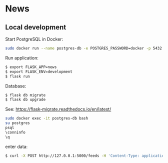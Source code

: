 # News

## Local development

Start PostgreSQL in Docker:

```bash
sudo docker run --name postgres-db -e POSTGRES_PASSWORD=docker -p 5432:5432 -d postgres
```

Run application:

```bash
$ export FLASK_APP=news
$ export FLASK_ENV=development
$ flask run
```

Database:
```bash
$ flask db migrate
$ flask db upgrade
```
See: https://flask-migrate.readthedocs.io/en/latest/

```bash
sudo docker exec -it postgres-db bash
su postgres
psql
\conninfo
\q
``` 

enter data:
```bash
$ curl -X POST http://127.0.0.1:5000/feeds -H 'Content-Type: application/json' -d '{"url":"http://feeds.nos.nl/nosnieuwsalgemeen"}'

``` 